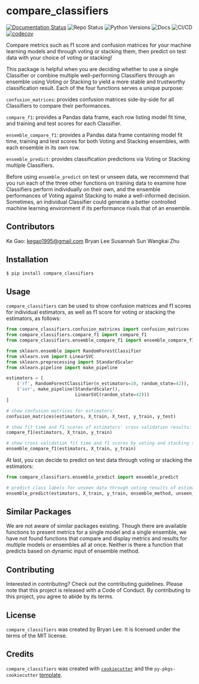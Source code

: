 # compare_classifiers 
[![Documentation Status](https://readthedocs.org/projects/compare-classifiers-524/badge/?version=latest)](https://compare-classifiers-524.readthedocs.io/en/latest/?badge=latest)
![Repo Status](https://img.shields.io/badge/repo%20status-Active-brightgreen)
![Python Versions](https://img.shields.io/badge/python-3.11%20%7C%203.12%20%7C%203.13-blue)
![Docs](https://img.shields.io/badge/docs-passing-brightgreen)
![CI/CD](https://github.com/UBC-MDS/compare_classifiers/workflows/CI/badge.svg)
[![codecov](https://codecov.io/gh/UBC-MDS/compare_classifiers/graph/badge.svg?token=Divjf41jU3)](https://codecov.io/gh/UBC-MDS/compare_classifiers)

Compare metrics such as f1 score and confusion matrices for your machine learning models and through voting or stacking them, then predict on test data with your choice of voting or stacking!

This package is helpful when you are deciding whether to use a single Classifier or combine multiple well-performing Classifiers through an ensemble using Voting or Stacking to yield a more stable and trustworthy classification result. Each of the four functions serves a unique purpose:

`confusion_matrices`: provides confusion matrices side-by-side for all Classifiers to compare their performances.

`compare_f1`: provides a Pandas data frame, each row listing model fit time, and training and test scores for each Classifier.

`ensemble_compare_f1`: provides a Pandas data frame containing model fit time, training and test scores for both Voting and Stacking ensembles, with each ensemble in its own row.

`ensemble_predict`: provides classification predictions via Voting or Stacking multiple Classifiers.

Before using `ensemble_predict` on test or unseen data, we recommend that you run each of the three other functions on training data to examine how Classifiers perform individually on their own, and the ensemble performances of Voting against Stacking to make a well-informed decision. Sometimes, an individual Classifier could generate a better controlled machine learning environment if its performance rivals that of an ensemble.

## Contributors

Ke Gao: kegao1995@gmail.com
Bryan Lee
Susannah Sun
Wangkai Zhu

## Installation

```bash
$ pip install compare_classifiers
```

## Usage

`compare_classifiers` can be used to show confusion matrices and f1 scores for individual estimators, as well as f1 score for voting or stacking the estimators,
as follows:

```python
from compare_classifiers.confusion_matrices import confusion_matrices
from compare_classifiers.compare_f1 import compare_f1
from compare_classifiers.ensemble_compare_f1 import ensemble_compare_f1

from sklearn.ensemble import RandomForestClassifier
from sklearn.svm import LinearSVC
from sklearn.preprocessing import StandardScaler
from sklearn.pipeline import make_pipeline

estimators = [
    ('rf', RandomForestClassifier(n_estimators=10, random_state=42)),
    ('svr', make_pipeline(StandardScaler(),
                          LinearSVC(random_state=42)))
]

# show confusion matrices for estimators:
confusion_matrices(estimators, X_train, X_test, y_train, y_test)

# show fit time and f1 scores of estimators' cross validation results:
compare_f1(estimators, X_train, y_train) 

# show cross validation fit time and f1 scores by voting and stacking the estimators:
ensemble_compare_f1(estimators, X_train, y_train) 
```

At last, you can decide to predict on test data through voting or stacking the estimators:

```python
from compare_classifiers.ensemble_predict import ensemble_predict

# predict class labels for unseen data through voting results of estimators:
ensemble_predict(estimators, X_train, y_train, ensemble_method, unseen_data, 'voting') 
```

## Similar Packages

We are not aware of similar packages existing. Though there are available functions to present metrics for a single model and a single ensemble, we have not found functions that compare and display metrics and results for multiple models or ensembles all at once. Neither is there a function that predicts based on dynamic input of ensemble method.

## Contributing

Interested in contributing? Check out the contributing guidelines. Please note that this project is released with a Code of Conduct. By contributing to this project, you agree to abide by its terms.

## License

`compare_classifiers` was created by Bryan Lee. It is licensed under the terms of the MIT license.

## Credits

`compare_classifiers` was created with [`cookiecutter`](https://cookiecutter.readthedocs.io/en/latest/) and the `py-pkgs-cookiecutter` [template](https://github.com/py-pkgs/py-pkgs-cookiecutter).
